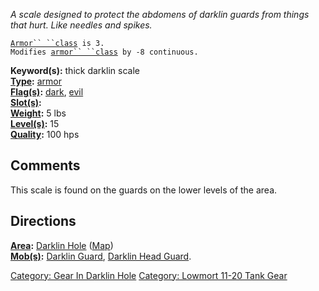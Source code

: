*A scale designed to protect the abdomens of darklin guards from things
that hurt. Like needles and spikes.*

[`Armor`` ``class`](Armor_Class "wikilink")` is 3.`  
`Modifies `[`armor`` ``class`](Armor_Class "wikilink")` by -8 continuous.`

**Keyword(s):** thick darklin scale  
**[Type](:Category:_Object_Types "wikilink"):**
[armor](:Category:_Armor "wikilink")  
**[Flag(s)](:Category:_Object_Flags "wikilink"):**
[dark](Dark_Flag "wikilink"), [evil](Evil_Flag "wikilink")  
**[Slot(s)](Object_Slots "wikilink"):** <worn about body>  
**[Weight](Object_Weight "wikilink"):** 5 lbs  
**[Level(s)](Object_Level "wikilink"):** 15  
**[Quality](Object_Quality "wikilink"):** 100 hps  

## Comments

This scale is found on the guards on the lower levels of the area.

## Directions

**[Area](:Category:_Areas "wikilink"):** [Darklin
Hole](:Category:_Darklin_Hole "wikilink")
([Map](Darklin_Hole_Map "wikilink"))  
**[Mob(s)](:Category:_Mobs "wikilink"):** [Darklin
Guard](Darklin_Guard "wikilink"), [Darklin Head
Guard](Darklin_Head_Guard "wikilink").

[Category: Gear In Darklin
Hole](Category:_Gear_In_Darklin_Hole "wikilink") [Category: Lowmort
11-20 Tank Gear](Category:_Lowmort_11-20_Tank_Gear "wikilink")
